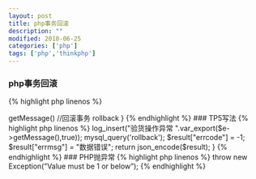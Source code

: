 ```yaml
---
layout: post
title: php事务回滚
description: ""
modified: 2018-06-25
categories: ['php']
tags: ['php','thinkphp']
---
```


### php事务回滚

{% highlight php linenos %}
<?  //示例
try {
    //开启事务 start transaction
    
    //提交事务 commit
} catch (\Exception $e) { //错误消息 $e->getMessage()
    //回滚事务 rollback

}
{% endhighlight %}

### TP5写法

{% highlight php linenos %}
<?php
try {
    Db ::startTrans();
    //SQL语句
    Db::commit();
    return json_encode($result);
} catch (\Exception $e) {
    // 回滚事务
    Db::rollback();
    return json_encode($result);
}
{% endhighlight %}

###  原生PHP

{% highlight php linenos %}
<?php
try {
    mysql_query('start transaction');
    //SQL语句
    mysql_query('commit');
    return json_encode($result);
} catch (\Exception $e) {
    // 回滚事务
    $log_ops ->log_insert("验货操作异常 ".var_export($e->getMessage(),true));
    mysql_query('rollback');
    $result["errcode"] = -1;
    $result["errmsg"] = "数据错误";
    return json_encode($result);
}
{% endhighlight %}

### PHP抛异常

{% highlight php linenos %}
throw new Exception(”Value must be 1 or below”); 
{% endhighlight %}


